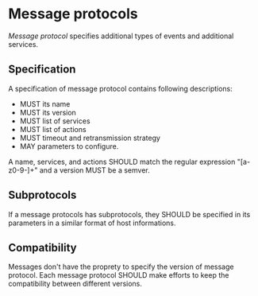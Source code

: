 # Message protocols

*Message protocol* specifies additional types of events and additional services.


## Specification

A specification of message protocol contains following descriptions:

- MUST its name
- MUST its version
- MUST list of services
- MUST list of actions
- MUST timeout and retransmission strategy
- MAY parameters to configure.

A name, services, and actions SHOULD match the regular expression "[a-z0-9-]+" and a version MUST be a semver.


## Subprotocols

If a message protocols has subprotocols, they SHOULD be specified in its parameters in a similar format of host informations.


## Compatibility

Messages don't have the proprety to specify the version of message protocol.
Each message protocol SHOULD make efforts to keep the compatibility between different versions.
